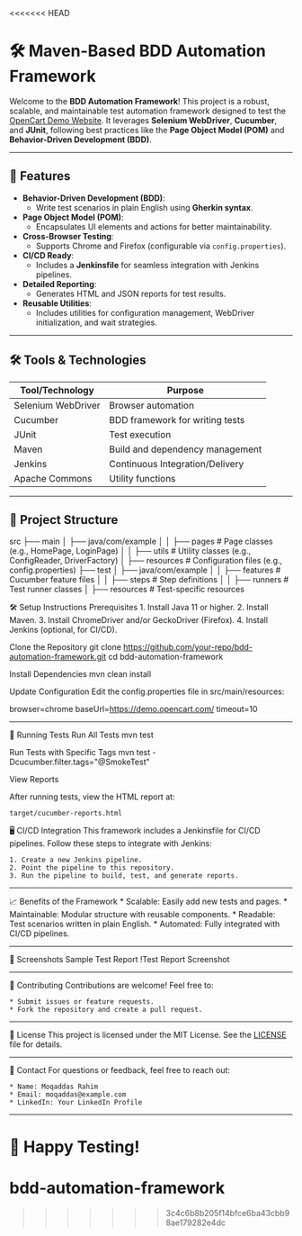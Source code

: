 <<<<<<< HEAD
# 🛠️ Maven-Based BDD Automation Framework

Welcome to the **BDD Automation Framework**! This project is a robust, scalable, and maintainable test automation framework designed to test the [OpenCart Demo Website](https://demo.opencart.com/). It leverages **Selenium WebDriver**, **Cucumber**, and **JUnit**, following best practices like the **Page Object Model (POM)** and **Behavior-Driven Development (BDD)**.

---

## 🚀 Features

- **Behavior-Driven Development (BDD)**:
  - Write test scenarios in plain English using **Gherkin syntax**.
- **Page Object Model (POM)**:
  - Encapsulates UI elements and actions for better maintainability.
- **Cross-Browser Testing**:
  - Supports Chrome and Firefox (configurable via `config.properties`).
- **CI/CD Ready**:
  - Includes a **Jenkinsfile** for seamless integration with Jenkins pipelines.
- **Detailed Reporting**:
  - Generates HTML and JSON reports for test results.
- **Reusable Utilities**:
  - Includes utilities for configuration management, WebDriver initialization, and wait strategies.

---

## 🛠️ Tools & Technologies

| **Tool/Technology** | **Purpose**                          |
|----------------------|--------------------------------------|
| Selenium WebDriver   | Browser automation                  |
| Cucumber             | BDD framework for writing tests     |
| JUnit                | Test execution                      |
| Maven                | Build and dependency management     |
| Jenkins              | Continuous Integration/Delivery     |
| Apache Commons       | Utility functions                   |

---

## 📂 Project Structure

src
├── main
│   ├── java/com/example
│   │   ├── pages       # Page classes (e.g., HomePage, LoginPage)
│   │   ├── utils       # Utility classes (e.g., ConfigReader, DriverFactory)
│   ├── resources       # Configuration files (e.g., config.properties)
├── test
│   ├── java/com/example
│   │   ├── features    # Cucumber feature files
│   │   ├── steps       # Step definitions
│   │   ├── runners     # Test runner classes
│   ├── resources       # Test-specific resources



🛠️ Setup Instructions
Prerequisites
	1. Install Java 11 or higher.
	2. Install Maven.
	3. Install ChromeDriver and/or GeckoDriver (Firefox).
	4. Install Jenkins (optional, for CI/CD).

    
Clone the Repository
git clone https://github.com/your-repo/bdd-automation-framework.git
cd bdd-automation-framework


Install Dependencies
mvn clean install


Update Configuration
Edit the config.properties file in src/main/resources:

browser=chrome
baseUrl=https://demo.opencart.com/
timeout=10

----

🧪 Running Tests
Run All Tests
mvn test

Run Tests with Specific Tags
mvn test -Dcucumber.filter.tags="@SmokeTest"


View Reports

After running tests, view the HTML report at:

```
target/cucumber-reports.html

```

🖥️ CI/CD Integration
This framework includes a Jenkinsfile for CI/CD pipelines. Follow these steps to integrate with Jenkins:

	1. Create a new Jenkins pipeline.
	2. Point the pipeline to this repository.
	3. Run the pipeline to build, test, and generate reports.

----

📈 Benefits of the Framework
	* Scalable: Easily add new tests and pages.
	* Maintainable: Modular structure with reusable components.
	* Readable: Test scenarios written in plain English.
	* Automated: Fully integrated with CI/CD pipelines.

----

📸 Screenshots
Sample Test Report
!Test Report Screenshot

----

🤝 Contributing
Contributions are welcome! Feel free to:

	* Submit issues or feature requests.
	* Fork the repository and create a pull request.

----

📄 License
This project is licensed under the MIT License. See the [LICENSE](LICENSE) file for details.

----

📧 Contact
For questions or feedback, feel free to reach out:

	* Name: Moqaddas Rahim
	* Email: moqaddas@example.com
	* LinkedIn: Your LinkedIn Profile

----

🎉 Happy Testing!
=======
# bdd-automation-framework
>>>>>>> 3c4c6b8b205f14bfce6ba43cbb98ae179282e4dc
